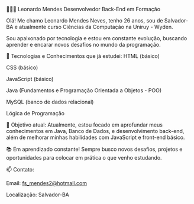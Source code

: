 👨🏻‍💻 Leonardo Mendes
Desenvolvedor Back-End em Formação

Olá! Me chamo Leonardo Mendes Neves, tenho 26 anos, sou de Salvador-BA e atualmente curso Ciências da Computação na Uniruy - Wyden.

Sou apaixonado por tecnologia e estou em constante evolução, buscando aprender e encarar novos desafios no mundo da programação.

🚀 Tecnologias e Conhecimentos que já estudei:
HTML (básico)

CSS (básico)

JavaScript (básico)

Java (Fundamentos e Programação Orientada a Objetos - POO)

MySQL (banco de dados relacional)

Lógica de Programação

🎯 Objetivo atual:
Atualmente, estou focado em aprofundar meus conhecimentos em Java, Banco de Dados, e desenvolvimento back-end, além de melhorar minhas habilidades com JavaScript e front-end básico.

📚 Em aprendizado constante!
Sempre busco novos desafios, projetos e oportunidades para colocar em prática o que venho estudando.

📫 Contato:

Email: fs_mendes2@hotmail.com

Localização: Salvador-BA
